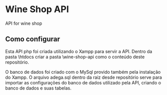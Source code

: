 # Wine Shop API
API for wine shop

## Como configurar
Esta API php foi criada utilizando o Xampp para servir a API.
Dentro da pasta \htdocs criar a pasta \wine-shop-api como o conteúdo deste repositório.

O banco de dados foi criado com o MySql provido também pela instalação do Xampp.
O arquivo adega.sql dentro da raiz desde repositório serve para importar as configurações do banco de dados utilizado pela API, criando o banco de dados e suas tabelas.
